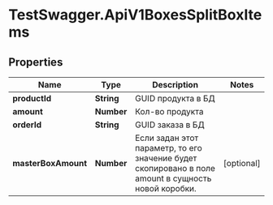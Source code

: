 # TestSwagger.ApiV1BoxesSplitBoxItems

## Properties

Name | Type | Description | Notes
------------ | ------------- | ------------- | -------------
**productId** | **String** | GUID продукта в БД | 
**amount** | **Number** | Кол-во продукта | 
**orderId** | **String** | GUID заказа в БД | 
**masterBoxAmount** | **Number** | Если задан этот параметр, то его значение будет скопировано в поле amount в сущность новой коробки. | [optional] 


